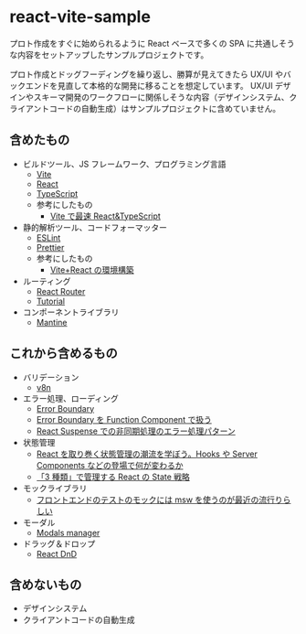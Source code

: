 # react-vite-sample

プロト作成をすぐに始められるように React ベースで多くの SPA に共通しそうな内容をセットアップしたサンプルプロジェクトです。

プロト作成とドッグフーディングを繰り返し、勝算が見えてきたら UX/UI やバックエンドを見直して本格的な開発に移ることを想定しています。
UX/UI デザインやスキーマ開発のワークフローに関係しそうな内容（デザインシステム、クライアントコードの自動生成）はサンプルプロジェクトに含めていません。

## 含めたもの

- ビルドツール、JS フレームワーク、プログラミング言語
  - [Vite](https://vitejs.dev/)
  - [React](https://ja.reactjs.org/)
  - [TypeScript](https://www.typescriptlang.org/)
  - 参考にしたもの
    - [Vite で最速 React&TypeScript](https://zenn.dev/sprout2000/articles/98145cf2a807b1)
- 静的解析ツール、コードフォーマッター
  - [ESLint](https://eslint.org/)
  - [Prettier](https://prettier.io/)
  - 参考にしたもの
    - [Vite+React の環境構築](https://zenn.dev/kk6/scraps/36fa4579df6acb)
- ルーティング
  - [React Router](https://reactrouter.com/)
  - [Tutorial](https://reactrouter.com/docs/en/v6/getting-started/tutorial)
- コンポーネントライブラリ
  - [Mantine](https://mantine.dev/)

## これから含めるもの

- バリデーション
  - [v8n](https://imbrn.github.io/v8n/)
- エラー処理、ローディング
  - [Error Boundary](https://ja.reactjs.org/docs/error-boundaries.html)
  - [Error Boundary を Function Component で扱う](https://kudolog.net/posts/func-error-boundary/)
  - [React Suspense での非同期処理のエラー処理パターン](https://zenn.dev/berlysia/articles/5dfa58f282aa14)
- 状態管理
  - [React を取り巻く状態管理の潮流を学ぼう。Hooks や Server Components などの登場で何が変わるか](https://eh-career.com/engineerhub/entry/2022/01/13/090000)
  - [「3 種類」で管理する React の State 戦略](https://zenn.dev/yoshiko/articles/607ec0c9b0408d)
- モックライブラリ
  - [フロントエンドのテストのモックには msw を使うのが最近の流行りらしい](https://zenn.dev/azukiazusa/articles/using-msw-to-mock-frontend-tests)
- モーダル
  - [Modals manager](https://mantine.dev/others/modals/)
- ドラッグ＆ドロップ
  - [React DnD](https://react-dnd.github.io/react-dnd/about)

## 含めないもの

- デザインシステム
- クライアントコードの自動生成
